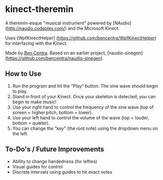 kinect-theremin
===============

A theremin-esque "musical instrument" powered by [NAudio] (http://naudio.codeplex.com/) and the Microsoft Kinect.    

Uses [WpfKinectHelper] (https://github.com/bencentra/WpfKinectHelper) for interfacing with the Kinect. 

Made by [Ben Centra](https://github.com/bencentra). Based on an earlier project, [naudio-sinegen] (https://github.com/bencentra/naudio-sinegen).    

How to Use
----------

1) Run the program and hit the "Play" button. The sine wave should begin to play.    
2) Stand in front of your Kinect. Once your skeleton is detected, you can begin to make music!     
3) Use your right hand to control the frequency of the sine wave (top of screen = higher pitch, bottom = lower).    
4) Use your left hand to control the volume of the wave (top = louder, bottom = quieter).    
5) You can change the "key" (the root note) using the dropdown menu on the left.    

To-Do's / Future Improvements
-----------------------------
* Ability to change handedness (for lefties)    
* Visual guides for control    
* Discrete intervals using guides to hit exact notes    